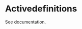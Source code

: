 # Activedefinitions

See [documentation](https://github.com/activeledger/documentation/blob/master/index.md).